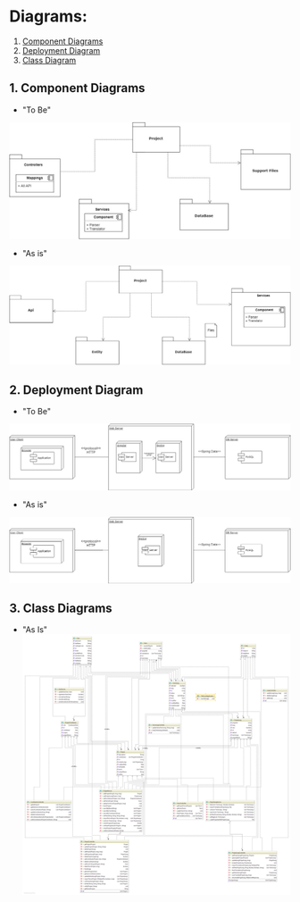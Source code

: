 
# Diagrams:

1. [Component Diagrams](#componentD)
2. [Deployment Diagram](#deploymentD)
3. [Class Diagram](#classD)


<a name="componentD"/>

## 1.	Component Diagrams 
- "To Be"

![](https://github.com/IvanTaleika/ILocal/blob/chizh/documents/diagrams/ComponentDiagramToBe.jpg)
- "As is"

![](https://github.com/IvanTaleika/ILocal/blob/chizh/documents/diagrams/ComponentDiagramAsIs.jpg)

<a name="deploymentD"/>

## 2.	Deployment Diagram
- "To Be"

![](https://github.com/IvanTaleika/ILocal/blob/chizh/documents/diagrams/DeploymentDiagramToBe.jpg)
- "As is"

![](https://github.com/IvanTaleika/ILocal/blob/chizh/documents/diagrams/DeploymentDiagramAsIs.jpg)

<a name="classD"/>

## 3. Class Diagrams
- "As Is"
![](https://github.com/IvanTaleika/ILocal/blob/chizh/documents/diagrams/ClassDiagram.png)
